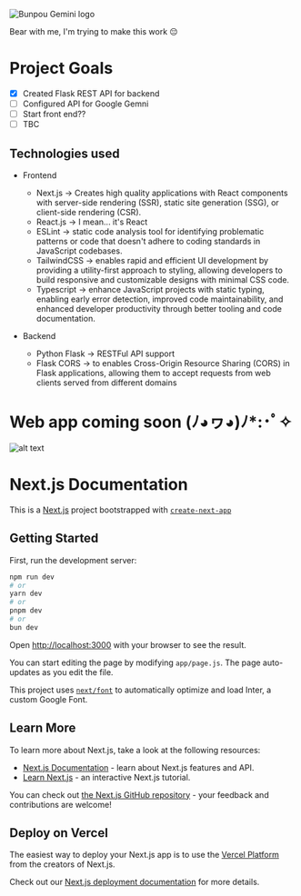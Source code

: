 ![Bunpou Gemini logo](images/Bunpou-gemini-4-13-2024.gif)


Bear with me, I'm trying to make this work 😔

# Project Goals 
- [x] Created Flask REST API for backend
- [ ] Configured API for Google Gemni
- [ ] Start front end??
- [ ] TBC

## Technologies used
- Frontend
    - Next.js -> Creates high quality applications with React components with server-side rendering (SSR), static site generation (SSG), or client-side rendering (CSR).
    - React.js -> I mean... it's React
    - ESLint -> static code analysis tool for identifying problematic patterns or code that doesn't adhere to coding standards in JavaScript codebases. 
    - TailwindCSS -> enables rapid and efficient UI development by providing a utility-first approach to styling, allowing developers to build responsive and customizable designs with minimal CSS code.
    - Typescript ->  enhance JavaScript projects with static typing, enabling early error detection, improved code maintainability, and enhanced developer productivity through better tooling and code documentation.

- Backend
    - Python Flask -> RESTFul API support
    - Flask CORS ->  to enables Cross-Origin Resource Sharing (CORS) in Flask applications, allowing them to accept requests from web clients served from different domains

# Web app coming soon (ﾉ◕ヮ◕)ﾉ*:･ﾟ✧
![alt text](https://i.pinimg.com/originals/4a/ef/cc/4aefccc996d1d3477f5847c9b4c45be5.gif)

Next.js Documentation
=====================
This is a [Next.js](https://nextjs.org/) project bootstrapped with [`create-next-app`](https://github.com/vercel/next.js/tree/canary/packages/create-next-app)

## Getting Started

First, run the development server:

```bash
npm run dev
# or
yarn dev
# or
pnpm dev
# or
bun dev
```

Open [http://localhost:3000](http://localhost:3000) with your browser to see the result.

You can start editing the page by modifying `app/page.js`. The page auto-updates as you edit the file.

This project uses [`next/font`](https://nextjs.org/docs/basic-features/font-optimization) to automatically optimize and load Inter, a custom Google Font.

## Learn More

To learn more about Next.js, take a look at the following resources:

- [Next.js Documentation](https://nextjs.org/docs) - learn about Next.js features and API.
- [Learn Next.js](https://nextjs.org/learn) - an interactive Next.js tutorial.

You can check out [the Next.js GitHub repository](https://github.com/vercel/next.js/) - your feedback and contributions are welcome!

## Deploy on Vercel

The easiest way to deploy your Next.js app is to use the [Vercel Platform](https://vercel.com/new?utm_medium=default-template&filter=next.js&utm_source=create-next-app&utm_campaign=create-next-app-readme) from the creators of Next.js.

Check out our [Next.js deployment documentation](https://nextjs.org/docs/deployment) for more details.
